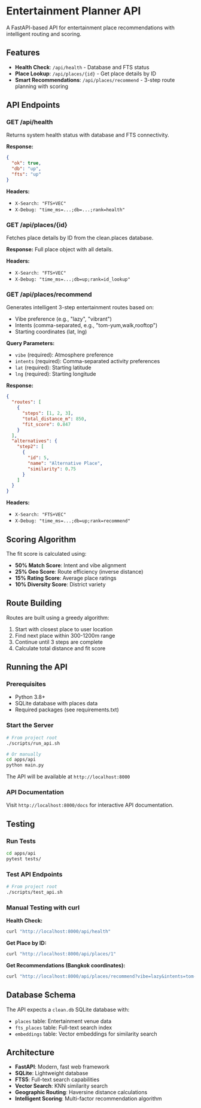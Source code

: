 # Entertainment Planner API

A FastAPI-based API for entertainment place recommendations with intelligent routing and scoring.

## Features

- **Health Check**: `/api/health` - Database and FTS status
- **Place Lookup**: `/api/places/{id}` - Get place details by ID
- **Smart Recommendations**: `/api/places/recommend` - 3-step route planning with scoring

## API Endpoints

### GET /api/health
Returns system health status with database and FTS connectivity.

**Response:**
```json
{
  "ok": true,
  "db": "up",
  "fts": "up"
}
```

**Headers:**
- `X-Search: "FTS+VEC"`
- `X-Debug: "time_ms=...;db=...;rank=health"`

### GET /api/places/{id}
Fetches place details by ID from the clean.places database.

**Response:** Full place object with all details.

**Headers:**
- `X-Search: "FTS+VEC"`
- `X-Debug: "time_ms=...;db=up;rank=id_lookup"`

### GET /api/places/recommend
Generates intelligent 3-step entertainment routes based on:
- Vibe preference (e.g., "lazy", "vibrant")
- Intents (comma-separated, e.g., "tom-yum,walk,rooftop")
- Starting coordinates (lat, lng)

**Query Parameters:**
- `vibe` (required): Atmosphere preference
- `intents` (required): Comma-separated activity preferences
- `lat` (required): Starting latitude
- `lng` (required): Starting longitude

**Response:**
```json
{
  "routes": [
    {
      "steps": [1, 2, 3],
      "total_distance_m": 850,
      "fit_score": 0.847
    }
  ],
  "alternatives": {
    "step2": [
      {
        "id": 5,
        "name": "Alternative Place",
        "similarity": 0.75
      }
    ]
  }
}
```

**Headers:**
- `X-Search: "FTS+VEC"`
- `X-Debug: "time_ms=...;db=up;rank=recommend"`

## Scoring Algorithm

The fit score is calculated using:
- **50% Match Score**: Intent and vibe alignment
- **25% Geo Score**: Route efficiency (inverse distance)
- **15% Rating Score**: Average place ratings
- **10% Diversity Score**: District variety

## Route Building

Routes are built using a greedy algorithm:
1. Start with closest place to user location
2. Find next place within 300-1200m range
3. Continue until 3 steps are complete
4. Calculate total distance and fit score

## Running the API

### Prerequisites
- Python 3.8+
- SQLite database with places data
- Required packages (see requirements.txt)

### Start the Server
```bash
# From project root
./scripts/run_api.sh

# Or manually
cd apps/api
python main.py
```

The API will be available at `http://localhost:8000`

### API Documentation
Visit `http://localhost:8000/docs` for interactive API documentation.

## Testing

### Run Tests
```bash
cd apps/api
pytest tests/
```

### Test API Endpoints
```bash
# From project root
./scripts/test_api.sh
```

### Manual Testing with curl

**Health Check:**
```bash
curl "http://localhost:8000/api/health"
```

**Get Place by ID:**
```bash
curl "http://localhost:8000/api/places/1"
```

**Get Recommendations (Bangkok coordinates):**
```bash
curl "http://localhost:8000/api/places/recommend?vibe=lazy&intents=tom-yum,walk,rooftop&lat=13.7563&lng=100.5018"
```

## Database Schema

The API expects a `clean.db` SQLite database with:
- `places` table: Entertainment venue data
- `fts_places` table: Full-text search index
- `embeddings` table: Vector embeddings for similarity search

## Architecture

- **FastAPI**: Modern, fast web framework
- **SQLite**: Lightweight database
- **FTS5**: Full-text search capabilities
- **Vector Search**: KNN similarity search
- **Geographic Routing**: Haversine distance calculations
- **Intelligent Scoring**: Multi-factor recommendation algorithm
